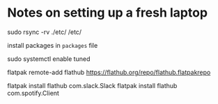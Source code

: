 # Notes on setting up a fresh laptop

sudo rsync -rv ./etc/ /etc/

install packages in `packages` file

sudo systemctl enable tuned

flatpak remote-add flathub https://flathub.org/repo/flathub.flatpakrepo

flatpak install flathub com.slack.Slack
flatpak install flathub com.spotify.Client

